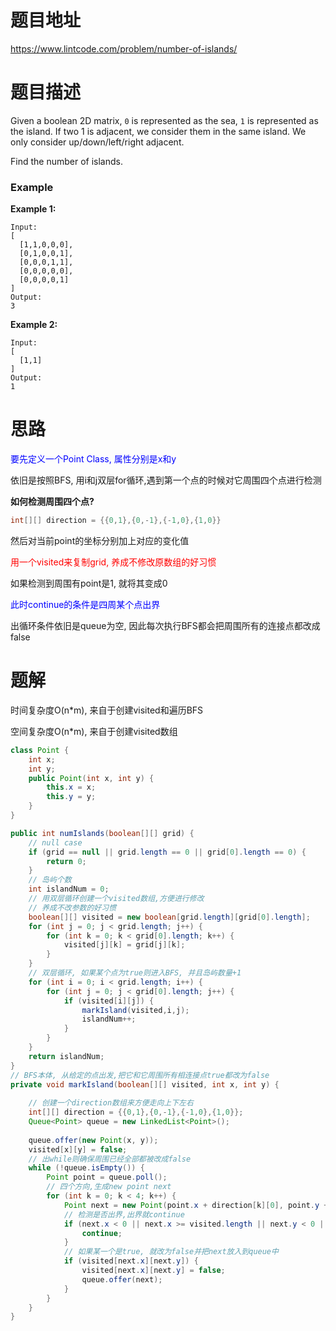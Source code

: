 # 题目地址

https://www.lintcode.com/problem/number-of-islands/



# 题目描述

Given a boolean 2D matrix, `0` is represented as the sea, `1` is represented as the island. If two 1 is adjacent, we consider them in the same island. We only consider up/down/left/right adjacent.

Find the number of islands.

### Example

**Example 1:**

```
Input:
[
  [1,1,0,0,0],
  [0,1,0,0,1],
  [0,0,0,1,1],
  [0,0,0,0,0],
  [0,0,0,0,1]
]
Output:
3
```

**Example 2:**

```
Input:
[
  [1,1]
]
Output:
1
```



# 思路

<font color = blue>要先定义一个Point Class, 属性分别是x和y</font>

依旧是按照BFS, 用i和j双层for循环,遇到第一个点的时候对它周围四个点进行检测

**如何检测周围四个点?**

```java
int[][] direction = {{0,1},{0,-1},{-1,0},{1,0}}
```

然后对当前point的坐标分别加上对应的变化值

<font color = red>用一个visited来复制grid, 养成不修改原数组的好习惯</font>

如果检测到周围有point是1, 就将其变成0

<font color = blue>此时continue的条件是四周某个点出界</font>

出循环条件依旧是queue为空, 因此每次执行BFS都会把周围所有的连接点都改成false





# 题解

时间复杂度O(n*m), 来自于创建visited和遍历BFS

空间复杂度O(n*m), 来自于创建visited数组

```java
class Point {
    int x;
    int y;
    public Point(int x, int y) {
        this.x = x;
        this.y = y;
    }
}
```

```java
public int numIslands(boolean[][] grid) {
    // null case
    if (grid == null || grid.length == 0 || grid[0].length == 0) {
        return 0;
    }
 	// 岛屿个数
    int islandNum = 0;
    // 用双层循环创建一个visited数组,方便进行修改
    // 养成不改参数的好习惯
    boolean[][] visited = new boolean[grid.length][grid[0].length];
    for (int j = 0; j < grid.length; j++) {
        for (int k = 0; k < grid[0].length; k++) {
            visited[j][k] = grid[j][k];
        }
    }
	// 双层循环, 如果某个点为true则进入BFS, 并且岛屿数量+1
    for (int i = 0; i < grid.length; i++) {
        for (int j = 0; j < grid[0].length; j++) {
            if (visited[i][j]) {
                markIsland(visited,i,j);
                islandNum++;
            }
        }
    }
    return islandNum;
}
// BFS本体, 从给定的点出发,把它和它周围所有相连接点true都改为false
private void markIsland(boolean[][] visited, int x, int y) {
	
    // 创建一个direction数组来方便走向上下左右
    int[][] direction = {{0,1},{0,-1},{-1,0},{1,0}};
    Queue<Point> queue = new LinkedList<Point>();
	
    queue.offer(new Point(x, y));
    visited[x][y] = false;
	// 出while则确保周围已经全部都被改成false
    while (!queue.isEmpty()) {
        Point point = queue.poll();
		// 四个方向,生成new point next
        for (int k = 0; k < 4; k++) {
            Point next = new Point(point.x + direction[k][0], point.y + direction[k][1]);
			// 检测是否出界,出界就continue
            if (next.x < 0 || next.x >= visited.length || next.y < 0 || next.y >= visited[0].length) {
                continue;
            }
			// 如果某一个是true, 就改为false并把next放入到queue中
            if (visited[next.x][next.y]) {
                visited[next.x][next.y] = false;
                queue.offer(next);
            }
        }
    }
}
```


